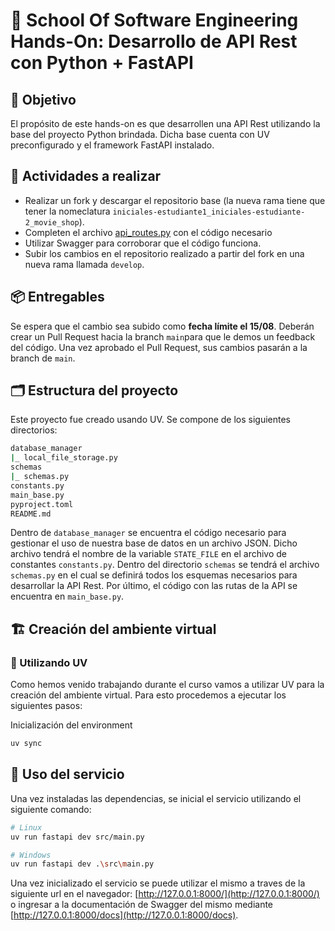 # 🧪 School Of Software Engineering Hands-On: Desarrollo de API Rest con Python + FastAPI

## 🎯 Objetivo

El propósito de este hands-on es que desarrollen una API Rest utilizando la base del proyecto Python brindada. Dicha base cuenta con UV preconfigurado y el framework FastAPI instalado.

## 🧩 Actividades a realizar

- Realizar un fork y descargar el repositorio base (la nueva rama tiene que tener la nomeclatura `iniciales-estudiante1_iniciales-estudiante-2_movie_shop`).
- Completen el archivo [api_routes.py](src/routes/api_routes.py) con el código necesario
- Utilizar Swagger para corroborar que el código funciona.
- Subir los cambios en el repositorio realizado a partir del fork en una nueva rama llamada `develop`.

## 📦 Entregables

Se espera que el cambio sea subido como **fecha límite el 15/08**. Deberán crear un Pull Request hacia la branch `main`para que le demos un feedback del código. Una vez aprobado el Pull Request, sus cambios pasarán a la branch de `main`.
 

## 🗂️ Estructura del proyecto

Este proyecto fue creado usando UV. Se compone de los siguientes directorios:

```bash
database_manager
|_ local_file_storage.py
schemas
|_ schemas.py
constants.py
main_base.py
pyproject.toml
README.md
```

Dentro de `database_manager` se encuentra el código necesario para gestionar el uso de nuestra base de datos en un archivo JSON. Dicho archivo tendrá el nombre de la variable `STATE_FILE` en el archivo de constantes `constants.py`.
Dentro del directorio `schemas` se tendrá el archivo `schemas.py` en el cual se definirá todos los esquemas necesarios para desarrollar la API Rest.
Por último, el código con las rutas de la API se encuentra en `main_base.py`.

## 🏗️ Creación del ambiente virtual

### 🧰 Utilizando UV

Como hemos venido trabajando durante el curso vamos a utilizar UV para la creación del ambiente virtual. Para esto procedemos a ejecutar los siguientes pasos:

Inicialización del environment

```bash
uv sync
```
## 🚀 Uso del servicio

Una vez instaladas las dependencias, se inicial el servicio utilizando el siguiente comando:

```bash
# Linux
uv run fastapi dev src/main.py

# Windows
uv run fastapi dev .\src\main.py
```

Una vez inicializado el servicio se puede utilizar el mismo a traves de la siguiente url en el navegador: [http://127.0.0.1:8000/](http://127.0.0.1:8000/) o ingresar a la documentación de Swagger del mismo mediante [http://127.0.0.1:8000/docs](http://127.0.0.1:8000/docs).
